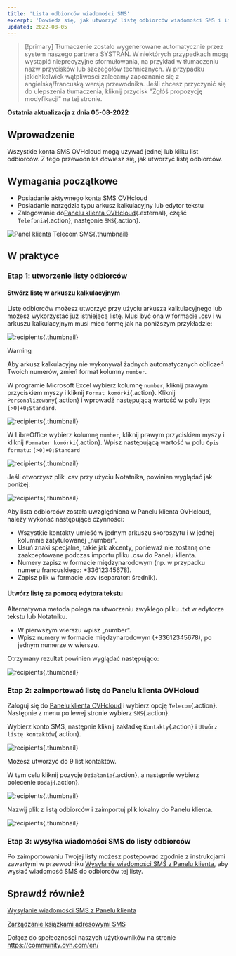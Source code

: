 ```yaml
---
title: 'Lista odbiorców wiadomości SMS'
excerpt: 'Dowiedz się, jak utworzyć listę odbiorców wiadomości SMS i importować ją do Panelu klienta OVHcloud'
updated: 2022-08-05
---
```


> [!primary]
> Tłumaczenie zostało wygenerowane automatycznie przez system naszego partnera SYSTRAN. W niektórych przypadkach mogą wystąpić nieprecyzyjne sformułowania, na przykład w tłumaczeniu nazw przycisków lub szczegółów technicznych. W przypadku jakichkolwiek wątpliwości zalecamy zapoznanie się z angielską/francuską wersją przewodnika. Jeśli chcesz przyczynić się do ulepszenia tłumaczenia, kliknij przycisk "Zgłóś propozycję modyfikacji" na tej stronie.
>

**Ostatnia aktualizacja z dnia 05-08-2022**

## Wprowadzenie

Wszystkie konta SMS OVHcloud mogą używać jednej lub kilku list odbiorców. Z tego przewodnika dowiesz się, jak utworzyć listę odbiorców.

## Wymagania początkowe

- Posiadanie aktywnego konta SMS OVHcloud
- Posiadanie narzędzia typu arkusz kalkulacyjny lub edytor tekstu
- Zalogowanie do[Panelu klienta OVHcloud](https://www.ovh.com/auth/?action=gotomanager&from=https://www.ovh.pl/&ovhSubsidiary=pl){.external}, część `Telefonia`{.action}, następnie `SMS`{.action}.

![Panel klienta Telecom SMS](https://raw.githubusercontent.com/ovh/docs/master/templates/control-panel/product-selection/telecom/tpl-telecom-03-en-sms.png){.thumbnail}

## W praktyce

### Etap 1: utworzenie listy odbiorców

#### Stwórz listę w arkuszu kalkulacyjnym

Listę odbiorców możesz utworzyć przy użyciu arkusza kalkulacyjnego lub możesz wykorzystać już istniejącą listę. Musi być ona w formacie .csv i w arkuszu kalkulacyjnym musi mieć formę jak na poniższym przykładzie:

![recipients](images/img_4831.png){.thumbnail}

> [!warning]
> Aby arkusz kalkulacyjny nie wykonywał żadnych automatycznych obliczeń Twoich numerów, zmień format kolumny `number`.
>
> W programie Microsoft Excel wybierz kolumnę `number`, kliknij prawym przyciskiem myszy i kliknij `Format komórki`{.action}. Kliknij `Personalizowany`{.action} i wprowadź następującą wartość w polu `Typ`: ```[>0]+0;Standard```.
>
> ![recipients](images/sms-recipientlist-2.png){.thumbnail}
>
> W LibreOffice wybierz kolumnę `number`, kliknij prawym przyciskiem myszy i kliknij `Formater komórki`{.action}. Wpisz następującą wartość w polu `Opis formatu`: ```[>0]+0;Standard```
>
> ![recipients](images/sms-recipientlist-2b.png){.thumbnail}
>

Jeśli otworzysz plik .csv przy użyciu Notatnika, powinien wyglądać jak poniżej:

![recipients](images/sms-recipientlist-1.png){.thumbnail}

Aby lista odbiorców została uwzględniona w Panelu klienta OVHcloud, należy wykonać następujące czynności:

- Wszystkie kontakty umieść w jednym arkuszu skoroszytu i w jednej kolumnie zatytułowanej „number”.
- Usuń znaki specjalne, takie jak akcenty, ponieważ nie zostaną one zaakceptowane podczas importu pliku .csv do Panelu klienta.
- Numery zapisz w formacie międzynarodowym (np. w przypadku numeru francuskiego: +33612345678).
- Zapisz plik w formacie .csv (separator: średnik).

#### Utwórz listę za pomocą edytora tekstu

Alternatywna metoda polega na utworzeniu zwykłego pliku .txt w edytorze tekstu lub Notatniku.

- W pierwszym wierszu wpisz „number”.
- Wpisz numery w formacie międzynarodowym (+33612345678), po jednym numerze w wierszu.

Otrzymany rezultat powinien wyglądać następująco:

![recipients](images/sms-recipientlist-1.png){.thumbnail}

### Etap 2: zaimportować listę do Panelu klienta OVHcloud

Zaloguj się do [Panelu klienta OVHcloud](https://www.ovh.com/auth/?action=gotomanager&from=https://www.ovh.pl/&ovhSubsidiary=pl) i wybierz opcję `Telecom`{.action}. Następnie z menu po lewej stronie wybierz `SMS`{.action}.

Wybierz konto SMS, następnie kliknij zakładkę `Kontakty`{.action} i `Utwórz listę kontaktów`{.action}.

![recipients](images/sms-recipientlist-3b.png){.thumbnail}

Możesz utworzyć do 9 list kontaktów.

W tym celu kliknij pozycję `Działania`{.action}, a następnie wybierz polecenie `Dodaj`{.action}.

![recipients](images/sms-recipientlist-5b.png){.thumbnail}

Nazwij plik z listą odbiorców i zaimportuj plik lokalny do Panelu klienta.

![recipients](images/sms-recipientlist-6b.png){.thumbnail}

### Etap 3: wysyłka wiadomości SMS do listy odbiorców

Po zaimportowaniu Twojej listy możesz postępować zgodnie z instrukcjami zawartymi w przewodniku [Wysyłanie wiadomości SMS z Panelu klienta](/pages/web_cloud/email_and_collaborative_solutions/internet/messaging/envoyer_des_sms_depuis_mon_espace_client), aby wysłać wiadomość SMS do odbiorców tej listy.

## Sprawdź również

[Wysyłanie wiadomości SMS z Panelu klienta](/pages/web_cloud/email_and_collaborative_solutions/internet/messaging/envoyer_des_sms_depuis_mon_espace_client)

[Zarządzanie książkami adresowymi SMS](/pages/web_cloud/email_and_collaborative_solutions/internet/messaging/gerer_mes_carnets_dadresses_sms)

Dołącz do społeczności naszych użytkowników na stronie <https://community.ovh.com/en/>
